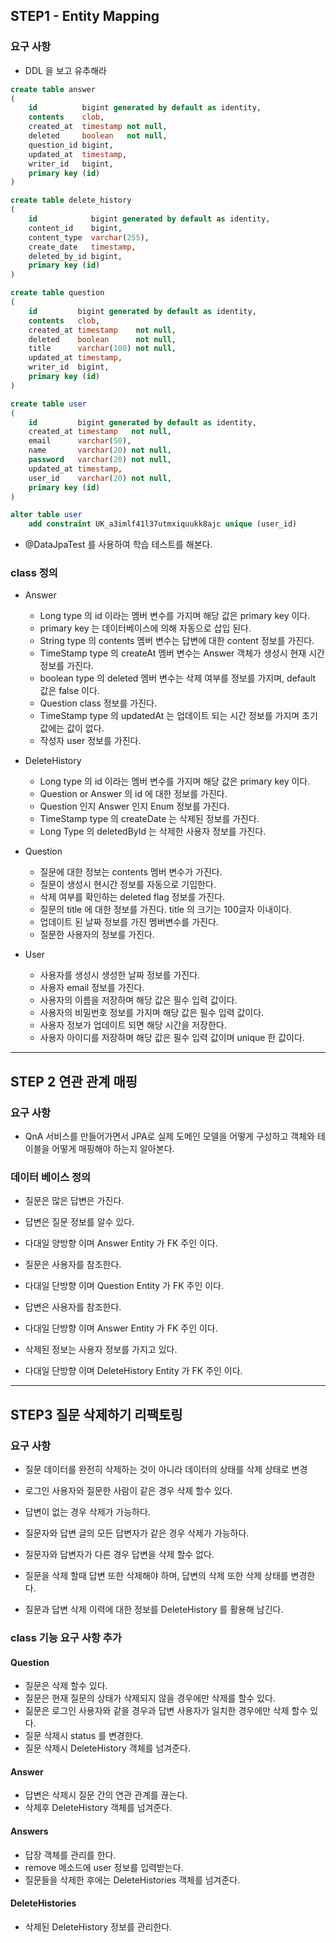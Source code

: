 ## STEP1 - Entity Mapping

### 요구 사항

- DDL 을 보고 유추해라

```sql
create table answer
(
    id          bigint generated by default as identity,
    contents    clob,
    created_at  timestamp not null,
    deleted     boolean   not null,
    question_id bigint,
    updated_at  timestamp,
    writer_id   bigint,
    primary key (id)
)    
```

```sql
create table delete_history
(
    id            bigint generated by default as identity,
    content_id    bigint,
    content_type  varchar(255),
    create_date   timestamp,
    deleted_by_id bigint,
    primary key (id)
)   
```
```sql
create table question
(
    id         bigint generated by default as identity,
    contents   clob,
    created_at timestamp    not null,
    deleted    boolean      not null,
    title      varchar(100) not null,
    updated_at timestamp,
    writer_id  bigint,
    primary key (id)
)
```
```sql
create table user
(
    id         bigint generated by default as identity,
    created_at timestamp   not null,
    email      varchar(50),
    name       varchar(20) not null,
    password   varchar(20) not null,
    updated_at timestamp,
    user_id    varchar(20) not null,
    primary key (id)
)

alter table user
    add constraint UK_a3imlf41l37utmxiquukk8ajc unique (user_id)
```

- @DataJpaTest 를 사용하여 학습 테스트를 해본다.

### class 정의
- Answer 
  - Long type 의 id 이라는 멤버 변수를 가지며 해당 값은 primary key 이다. 
  - primary key 는 데이터베이스에 의해 자동으로 삽입 된다.
  - String type 의 contents 멤버 변수는 답변에 대한 content 정보를 가진다.
  - TimeStamp type 의 createAt 멤버 변수는 Answer 객체가 생성시 현재 시간정보를 가진다.
  - boolean type 의 deleted 멤버 변수는 삭제 여부를 정보를 가지며, default 값은 false 이다.
  - Question class 정보를 가진다.
  - TimeStamp type 의 updatedAt 는 업데이트 되는 시간 정보를 가지며 초기값에는 값이 없다.
  - 작성자 user 정보를 가진다.
  
- DeleteHistory
  - Long type 의 id 이라는 멤버 변수를 가지며 해당 값은 primary key 이다. 
  - Question or Answer 의 id 에 대한 정보를 가진다.
  - Question 인지 Answer 인지 Enum 정보를 가진다.
  - TimeStamp type 의 createDate 는 삭제된 정보를 가진다.
  - Long Type 의 deletedById 는 삭제한 사용자 정보를 가진다.

- Question 
  - 질문에 대한 정보는 contents 멤버 변수가 가진다.
  - 질문이 생성시 현시간 정보를 자동으로 기입한다.
  - 삭제 여부를 확인하는 deleted flag 정보를 가진다.
  - 질문의 title 에 대한 정보를 가진다. title 의 크기는 100글자 이내이다.
  - 업데이트 된 날짜 정보를 가진 멤버변수를 가진다.
  - 질문한 사용자의 정보를 가진다.

- User
  - 사용자를 생성시 생성한 날짜 정보를 가진다.
  - 사용자 email 정보를 가진다.
  - 사용자의 이름을 저장하며 해당 값은 필수 입력 값이다.
  - 사용자의 비밀번호 정보를 가지며 해당 값은 필수 입력 값이다.
  - 사용자 정보가 업데이트 되면 해당 시간을 저장한다.
  - 사용자 아이디를 저장하며 해당 값은 필수 입력 값이며 unique 한 값이다.



-------------

## STEP 2 연관 관계 매핑


### 요구 사항 
- QnA 서비스를 만들어가면서 JPA로 실제 도메인 모델을 어떻게 구성하고 객체와 테이블을 어떻게 매핑해야 하는지 알아본다.

### 데이터 베이스 정의
- 질문은  많은 답변은 가진다.
- 답변은 질문 정보를 알수 있다.
- 다대일 양방향 이며 Answer Entity 가 FK 주인 이다.

- 질문은 사용자를 참조한다.
- 다대일 단방향 이며 Question Entity 가 FK 주인 이다.

- 답변은 사용자를 참조한다.
- 다대일 단방향 이며 Answer Entity 가 FK 주인 이다.

- 삭제된 정보는 사용자 정보를 가지고 있다.
- 다대일 단방향 이며 DeleteHistory Entity 가 FK 주인 이다.


-----------------

## STEP3 질문 삭제하기 리팩토링


### 요구 사항
- 질문 데이터를 완전히 삭제하는 것이 아니라 데이터의 상태를 삭제 상태로 변경

- 로그인 사용자와 질문한 사람이 같은 경우 삭제 할수 있다.
- 답변이 없는 경우 삭제가 가능하다.
- 질문자와 답변 글의 모든 답변자가 같은 경우 삭제가 가능하다.

- 질문자와 답변자가 다른 경우 답변을 삭제 할수 없다.
- 질문을 삭제 할때 답변 또한 삭제해야 하며, 답변의 삭제 또한 삭제 상태를 변경한다.

- 질문과 답변 삭제 이력에 대한 정보를 DeleteHistory 를 활용해 남긴다.

### class 기능 요구 사항 추가
#### Question
- 질문은 삭제 할수 있다.
- 질문은 현재 질문의 상태가 삭제되지 않을 경우에만 삭제를 할수 있다.
- 짊문은 로그인 사용자와 같을 경우과 답변 사용자가 일치한 경우에만 삭제 할수 있다.
- 질문 삭제시 status 를 변경한다.
- 질문 삭제시 DeleteHistory 객체를 넘겨준다.

#### Answer
- 답변은 삭제시 질문 간의 연관 관계를 끊는다.
- 삭제후 DeleteHistory 객체를 넘겨준다.

#### Answers
- 답장 객체를 관리를 한다.
- remove 메소드에 user 정보를 입력받는다.
- 질문들을 삭제한 후에는 DeleteHistories 객체를 넘겨준다.

#### DeleteHistories 
- 삭제된 DeleteHistory 정보를 관리한다.


